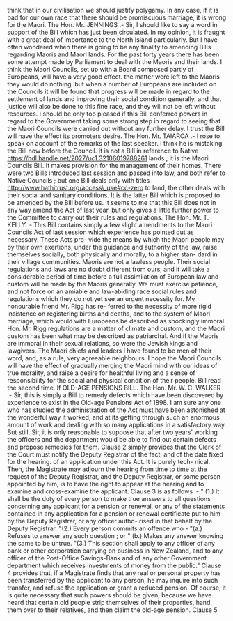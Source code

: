 think that in our civilisation we should justify polygamy. In any case, if it is bad for our own race that there should be promiscuous marriage, it is wrong for the Maori. The Hon. Mr. JENNINGS .- Sir, I should like to say a word in support of the Bill which has just been circulated. In my opinion, it is fraught with a great deal of importance to the North Island particularly. But I have often wondered when there is going to be any finality to amending Bills regarding Maoris and Maori lands. For the past forty years there has been some attempt made by Parliament to deal with the Maoris and their lands. I think the Maori Councils, set up with a Board composed partly of Europeans, will have a very good effect. the matter were left to the Maoris they would do nothing, but when a number of Europeans are included on the Councils it will be found that progress will be made in regard to the settlement of lands and improving their social condition generally, and that justice will also be done to this fine race, and they will not be left without resources. I should be only too pleased if this Bill conferred powers in regard to the Government taking some strong step in regard to seeing that the Maori Councils were carried out without any further delay. I trust the Bill will have the effect its promoters desire. The Hon. Mr. TAIAROA .- I rose to speak on account of the remarks of the last speaker. I think he is mistaking the Bill now before the Council. It is not a Bill in reference to Native https://hdl.handle.net/2027/uc1.32106019788261 lands ; it is the Maori Councils Bill. It makes provision for the management of their homes. There were two Bills introduced last session and passed into law, and both refer to Native Councils ; but one Bill deals only with titles http://www.hathitrust.org/access\_use#cc-zero to land, the other deals with their social and sanitary conditions. It is the latter Bill which is proposed to be amended by the Bill before us. It seems to me that this Bill does not in any way amend the Act of last year, but only gives a little further power to the Committee to carry out their rules and regulations. The Hon. Mr. T. KELLY. - This Bill contains simply a few slight amendments to the Maori Councils Act of last session which experience has pointed out as necessary. These Acts pro- vide the means by which the Maori people may by their own exertions, under the guidance and authority of the law, raise themselves socially, both physically and morally, to a higher stan- dard in their village communities. Maoris are not a lawless people. Their social regulations and laws are no doubt different from ours, and it will take a considerable period of time before a full assimilation of European law and custom will be made by the Maoris generally. We must exercise patience, and not force on an amiable and law-abiding race social rules and regulations which they do not yet see an urgent necessity for. My honourable friend Mr. Rigg has re- ferred to the necessity of more rigid insistence on registering births and deaths, and to the system of Maori marriage, which would with Europeans be described as shockingly immoral. Hon. Mr. Rigg regulations are a matter of climate and custom, and the Maori custom has been what may be described as patriarchal. And if the Maoris are immoral in their sexual relations, so were the Jewish kings and lawgivers. The Maori chiefs and leaders I have found to be men of their word, and, as a rule, very agreeable neighbours. I hope the Maori Councils will have the effect of gradually merging the Maori mind with our ideas of true morality, and raise a desire for healthful living and a sense of responsibility for the social and physical condition of their people. Bill read the second time. If OLD-AGE PENSIONS BILL. The Hon. Mr. W. C. WALKER .- Sir, this is simply a Bill to remedy defects which have been discovered by experience to exist in the Old-age Pensions Act of 1898. I am sure any one who has studied the administration of the Act must have been astonished at the wonderful way it worked, and at its getting through such an enormous amount of work and dealing with so many applications in a satisfactory way. But still, Sir, it is only reasonable to suppose that after two years' working the officers and the department would be able to find out certain defects and propose remedies for them. Clause 2 simply provides that the Clerk of the Court must notify the Deputy Registrar of the fact, and of the date fixed for the hearing. of an application under this Act. It is purely tech- nical. Then, the Magistrate may adjourn the hearing from time to time at the request of the Deputy Registrar, and the Deputy Registrar, or some person appointed by him, is to have the right to appear at the hearing and to examine and cross-examine the applicant. Clause 3 is as follows :- " (1.) It shall be the duty of every person to make true answers to all questions concerning any applicant for a pension or renewal, or any of the statements contained in any application for a pension or renewal certificate put to him by the Deputy Registrar, or any officer autho- rised in that behalf by the Deputy Registrar. "(2.) Every person commits an offence who - "(a.) Refuses to answer any such question ; or " (b.) Makes any answer knowing the same to be untrue. "(3.) This section shall apply to any officer of any bank or other corporation carrying on business in New Zealand, and to any officer of the Post-Office Savings-Bank and of any other Government department which receives investments of money from the public." Clause 4 provides that, if a Magistrate finds that any real or personal property has been transferred by the applicant to any person, he may inquire into such transfer, and refuse the application or grant a reduced pension. Of course, it is quite necessary that such powers should be given, because we have heard that certain old people strip themselves of their properties, hand them over to their relatives, and then claim the old-age pension. Clause 5 
